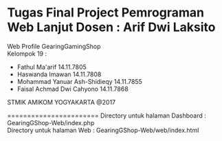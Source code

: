 Tugas Final Project Pemrograman Web Lanjut
Dosen : Arif Dwi Laksito
=====================
Web Profile GearingGamingShop <br >
Kelompok 19 :
  - Fathul Ma'arif                14.11.7805
  - Haswanda Imawan               14.11.7808
  - Mohammad Yanuar Ash-Shidieqy  14.11.7855
  - Faisal Achmad Dwi Cahyono     14.11.7868

STMIK AMIKOM YOGYAKARTA @2017


=======================
Directory untuk halaman Dashboard : GearingGShop-Web/index.php <br >
Directory untuk halaman Web : GearingGShop-Web/web/index.html
